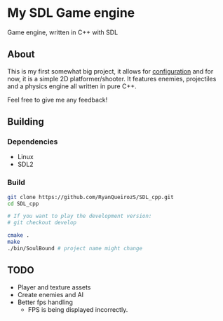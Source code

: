 # My SDL Game engine
Game engine, written in C++ with SDL

## About

This is my first somewhat big project, it allows for
[configuration](./doc/config.md) and for now, it is a simple 2D
platformer/shooter. It features enemies, projectiles and a physics engine all
written in pure C++.

Feel free to give me any feedback!

## Building

### Dependencies

- Linux
- SDL2

### Build

```sh
git clone https://github.com/RyanQueirozS/SDL_cpp.git
cd SDL_cpp

# If you want to play the development version:
# git checkout develop 

cmake .
make
./bin/SoulBound # project name might change
```

## TODO

- Player and texture assets
- Create enemies and AI
- Better fps handling
  - FPS is being displayed incorrectly.
